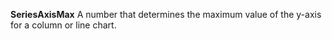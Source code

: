 **SeriesAxisMax** A number that determines the maximum value of the y-axis for a column or line chart.
